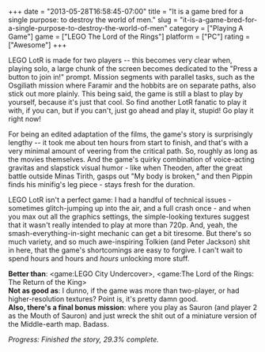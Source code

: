 +++
date = "2013-05-28T16:58:45-07:00"
title = "It is a game bred for a single purpose: to destroy the world of men."
slug = "it-is-a-game-bred-for-a-single-purpose-to-destroy-the-world-of-men"
category = ["Playing A Game"]
game = ["LEGO The Lord of the Rings"]
platform = ["PC"]
rating = ["Awesome"]
+++

LEGO LotR is made for two players -- this becomes very clear when, playing solo, a large chunk of the screen becomes dedicated to the "Press a button to join in!" prompt.  Mission segments with parallel tasks, such as the Osgiliath mission where Faramir and the hobbits are on separate paths, also stick out more plainly.  This being said, the game is still a blast to play by yourself, because it's just that cool.  So find another LotR fanatic to play it with, if you can, but if you can't, just go ahead and play it, stupid!  Go play it right now!

For being an edited adaptation of the films, the game's story is surprisingly lengthy -- it took me about ten hours from start to finish, and that's with a very minimal amount of veering from the critical path.  So, roughly as long as the movies themselves.  And the game's quirky combination of voice-acting gravitas and slapstick visual humor - like when Theoden, after the great battle outside Minas Tirith, gasps out "My body is broken," and then Pippin finds his minifig's leg piece - stays fresh for the duration.

LEGO LotR isn't a perfect game: I had a handful of technical issues - sometimes glitch-jumping up into the air, and a full crash once - and when you max out all the graphics settings, the simple-looking textures suggest that it wasn't really intended to play at more than 720p.  And, yeah, the smash-everything-in-sight mechanic can get a bit tiresome.  But there's so much variety, and so much awe-inspiring Tolkien (and Peter Jackson) shit in here, that the game's shortcomings are easy to forgive.  I can't wait to spend hours and hours and <i>hours</i> unlocking more stuff.

<b>Better than</b>: <game:LEGO City Undercover>, <game:The Lord of the Rings: The Return of the King>  
<b>Not as good as</b>: I dunno, if the game was more than two-player, or had higher-resolution textures?  Point is, it's pretty damn good.  
<b>Also, there's a final bonus mission</b>: where you play as Sauron (and player 2 as the Mouth of Sauron) and just wreck the shit out of a miniature version of the Middle-earth map.  Badass.

<i>Progress: Finished the story, 29.3% complete.</i>